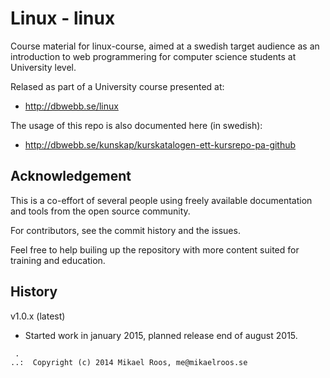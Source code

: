 Linux - linux
===================

Course material for linux-course, aimed at a swedish target audience as an introduction to web programmering for computer science students at University level. 

Relased as part of a University course presented at:

* http://dbwebb.se/linux

The usage of this repo is also documented here (in swedish):

* http://dbwebb.se/kunskap/kurskatalogen-ett-kursrepo-pa-github



Acknowledgement
-------------------

This is a co-effort of several people using freely available documentation and tools from the open source community. 

For contributors, see the commit history and the issues.

Feel free to help builing up the repository with more content suited for training and education.



History
-------------------

v1.0.x (latest)

* Started work in january 2015, planned release end of august 2015.



```                                                            
 .                                                             
..:  Copyright (c) 2014 Mikael Roos, me@mikaelroos.se   
```                                                            
